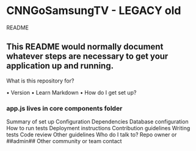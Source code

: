 # CNNGoSamsungTV - LEGACY old
README


## This README would normally document whatever steps are necessary to get your application up and running. ##


What is this repository for?

• Version
• Learn Markdown
• How do I get set up?


  ### app.js lives in core components folder ###






Summary of set up
Configuration
Dependencies
Database configuration
How to run tests
Deployment instructions
Contribution guidelines
Writing tests
Code review
Other guidelines
Who do I talk to?
Repo owner or ##admin##
Other community or team contact
